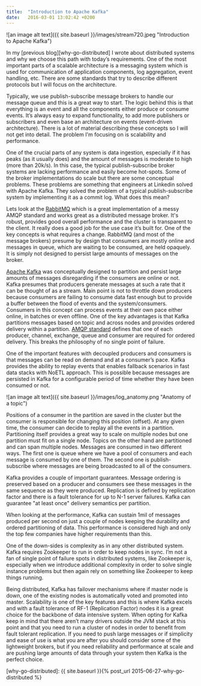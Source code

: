 ```yaml
---
title:  "Introduction to Apache Kafka"
date:   2016-03-01 13:02:42 +0200
---
```

![an image alt text]({{ site.baseurl }}/images/stream720.jpeg "Introduction to Apache Kafka")

In my [previous blog][why-go-distributed] I wrote about distributed systems and why we choose this path with today’s requirements. One of the most important parts of a scalable architecture is a messaging system which is used for communication of application components, log aggregation, event handling, etc. There are some standards that try to describe different protocols but I will focus on the architecture.

Typically, we use publish-subscribe message brokers to handle our message queue and this is a great way to start. The logic behind this is that everything is an event and all the components either produce or consume events. It’s always easy to expand functionality, to add more publishers or subscribers and even base an architecture on events (event-driven architecture). There is a lot of material describing these concepts so I will not get into detail. The problem I'm focusing on is scalability and performance.

One of the crucial parts of any system is data ingestion, especially if it has peaks (as it usually does) and the amount of messages is moderate to high (more than 20k/s). In this case, the typical publish-subscribe broker systems are lacking performance and easily become hot-spots. Some of the broker implementations do scale but there are some conceptual problems. These problems are something that engineers at Linkedin solved with Apache Kafka. They solved the problem of a typical publish-subscribe system by implementing it as a commit log. What does this mean?

Lets look at the [RabbitMQ][rabbit-mq-link] which is a great implementation of a messy AMQP standard and works great as a distributed message broker. It's robust, provides good overall performance and the cluster is transparent to the client. It really does a good job for the use case it’s built for. One of the key concepts is what requires a change. RabbitMQ (and most of the message brokers) presume by design that consumers are mostly online and messages in queue, which are waiting to be consumed, are held opaquely. It is simply not designed to persist large amounts of messages on the broker.

[Apache Kafka][apache-kafka-link] was conceptually designed to partition and persist large amounts of messages disregarding if the consumers are online or not. Kafka presumes that producers generate messages at such a rate that it can be thought of as a stream. Main point is not to throttle down producers because consumers are failing to consume data fast enough but to provide a buffer between the flood of events and the system/consumers. Consumers in this concept can process events at their own pace either online, in batches or even offline. One of the key advantages is that Kafka partitions messages based on topic and across nodes and provides ordered delivery within a partition. [AMQP standard][amqp-standard-link] defines that one of each producer, channel, exchange, queue and consumer are required for ordered delivery. This breaks the philosophy of no single point of failure.

One of the important features with decoupled producers and consumers is that messages can be read on demand and at a consumer’s pace. Kafka provides the ability to replay events that enables fallback scenarios in fast data stacks with NoETL approach. This is possible because messages are persisted in Kafka for a configurable period of time whether they have been consumed or not.

![an image alt text]({{ site.baseurl }}/images/log_anatomy.png "Anatomy of a topic")

Positions of a consumer in the partition are saved in the cluster but the consumer is responsible for changing this position (offset). At any given time, the consumer can decide to replay all the events in a partition. Partitioning itself provides a great way to scale on multiple nodes but one partition must fit on a single node. Topics on the other hand are partitioned and can span multiple nodes. Messages are consumed in two different ways. The first one is queue where we have a pool of consumers and each message is consumed by one of them. The second one is publish-subscribe where messages are being broadcasted to all of the consumers.

Kafka provides a couple of important guarantees. Message ordering is preserved based on a producer and consumers see these messages in the same sequence as they were produced. Replication is defined by replication factor and there is a fault tolerance for up to N-1 server failures. Kafka can guarantee "at least once" delivery semantics per partition.

When looking at the performance, Kafka can sustain 1mil of messages produced per second on just a couple of nodes keeping the durability and ordered partitioning of data. This performance is considered high and only the top few companies have higher requirements than this.

One of the down-sides is complexity as in any other distributed system. Kafka requires Zookeeper to run in order to keep nodes in sync. I’m not a fan of single point of failure spots in distributed systems, like Zookeeper is, especially when we introduce additional complexity in order to solve single instance problems but then again rely on something like Zookeeper to keep things running.

Being distributed, Kafka has failover mechanisms where if master node is down, one of the existing nodes is automatically voted and promoted into master. Scalability is one of the key features and this is where Kafka excels and with a fault tolerance of RF-1 (Replication Factor) nodes it is a great choice for the backbone of data intensive system. When opting for Kafka keep in mind that there aren’t many drivers outside the JVM stack at this point and that you need to run a cluster of nodes in order to benefit from fault tolerant replication. If you need to push large messages or if simplicity and ease of use is what you are after you should consider some of the lightweight brokers, but if you need reliability and performance at scale and are pushing large amounts of data through your system then Kafka is the perfect choice.

[rabbit-mq-link]: https://www.rabbitmq.com/
[apache-kafka-link]: http://kafka.apache.org/
[amqp-standard-link]: https://www.amqp.org/
[why-go-distributed]: {{ site.baseurl }}{% post_url 2015-06-27-why-go-distributed %}

